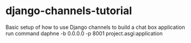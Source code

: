 # django-channels-tutorial
Basic setup of how to use Django channels to build a chat box application
run command
daphne -b 0.0.0.0 -p 8001 project.asgi:application

